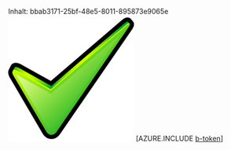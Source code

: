Inhalt: bbab3171-25bf-48e5-8011-895873e9065e![Bild](583b722d-8d32-40cc-8e6e-533ce5388e3b.png)
[AZURE.INCLUDE [b-token](650447ec-a7d3-40e1-bc61-5ff66a98b5d8.md)]
